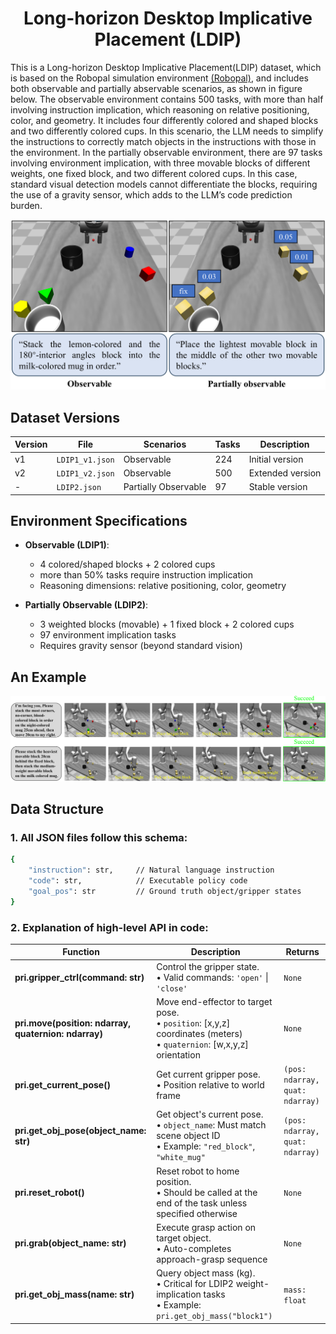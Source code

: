 <h1 align="center">
Long-horizon Desktop Implicative Placement (LDIP)
</h1>

This is a Long-horizon Desktop Implicative Placement(LDIP) dataset, which is based on the Robopal simulation environment [(Robopal)](https://github.com/NoneJou072/robopal), and includes both observable and partially abservable scenarios, as shown in figure below. The observable environment contains 500 tasks, with more than half involving instruction implication, which reasoning on relative positioning, color, and geometry. It includes four differently colored and shaped blocks and two differently colored cups. In this scenario, the LLM needs to simplify the instructions to correctly match objects in the instructions with those in the environment. In the partially observable environment, there are 97 tasks involving environment implication, with three movable blocks of different weights, one fixed block, and two different colored cups. In this case, standard visual detection models cannot differentiate the blocks, requiring the use of a gravity sensor, which adds to the LLM’s code prediction burden.

![LDIP Introduction](https://github.com/Ghbbbbb/Triple-S/blob/main/assets/LDIP.png)


## Dataset Versions
| Version | File | Scenarios | Tasks | Description |
|---------|------|-----------|-------|-------------|
| v1 | `LDIP1_v1.json` | Observable | 224 | Initial version|
| v2 | `LDIP1_v2.json` | Observable | 500 | Extended version|
| - | `LDIP2.json` | Partially Observable | 97 | Stable version |

## Environment Specifications
- **Observable (LDIP1)**:
  - 4 colored/shaped blocks + 2 colored cups
  - more than 50% tasks require instruction implication
  - Reasoning dimensions: relative positioning, color, geometry

- **Partially Observable (LDIP2)**:
  - 3 weighted blocks (movable) + 1 fixed block + 2 colored cups
  - 97 environment implication tasks
  - Requires gravity sensor (beyond standard vision)

## An Example
![Task Example](https://github.com/Ghbbbbb/Triple-S/blob/main/assets/Example.png)

## Data Structure
### 1. All JSON files follow this schema:
```bash
{
    "instruction": str,     // Natural language instruction
    "code": str,            // Executable policy code
    "goal_pos": str         // Ground truth object/gripper states
}
```

### 2. Explanation of high-level API in code:


| Function | Description | Returns |
|----------|-------------|---------|
| **pri.gripper_ctrl(command: str)** | Control the gripper state.<br>• Valid commands: `'open'` \| `'close'` | `None` |
| **pri.move(position: ndarray, quaternion: ndarray)** | Move end-effector to target pose.<br>• `position`: [x,y,z] coordinates (meters)<br>• `quaternion`: [w,x,y,z] orientation | `None` |
| **pri.get_current_pose()** | Get current gripper pose.<br>• Position relative to world frame<br>| `(pos: ndarray, quat: ndarray)` |
| **pri.get_obj_pose(object_name: str)** | Get object's current pose.<br>• `object_name`: Must match scene object ID<br>• Example: `"red_block"`, `"white_mug"` | `(pos: ndarray, quat: ndarray)` |
| **pri.reset_robot()** | Reset robot to home position.<br>• Should be called at the end of the task unless specified otherwise| `None` |
| **pri.grab(object_name: str)** | Execute grasp action on target object.<br>• Auto-completes approach-grasp sequence| `None` |
| **pri.get_obj_mass(name: str)** | Query object mass (kg).<br>• Critical for LDIP2 weight-implication tasks<br>• Example: `pri.get_obj_mass("block1")` | `mass: float` |
